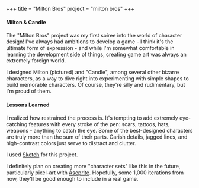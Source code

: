 +++
title = "Milton Bros"
project = "milton bros"
+++

#### Milton & Candle

The "Milton Bros" project was my first soiree into the world of character design! I've always had ambitions to develop a game - I think it's the ultimate form of expression - and while I'm somewhat comfortable in learning the development side of things, creating game art was always an extremely foreign world.

I designed Milton (pictured) and "Candle", among several other bizarre characters, as a way to dive right into experimenting with simple shapes to build memorable characters. Of course, they're silly and rudimentary, but I'm proud of them.

#### Lessons Learned 

I realized how restrained the process is. It's tempting to add extremely eye-catching features with every stroke of the pen: scars, tattoos, hats, weapons - anything to catch the eye. Some of the best-designed characters are truly more than the sum of their parts. Garish details, jagged lines, and high-contrast colors just serve to distract and clutter.

I used [Sketch](https://www.sketchapp.com/) for this project.

I definitely plan on creating more "character sets" like this in the future, particularly pixel-art with [Aseprite](https://www.aseprite.org/). Hopefully, some 1,000 iterations from now, they'll be good enough to include in a real game.